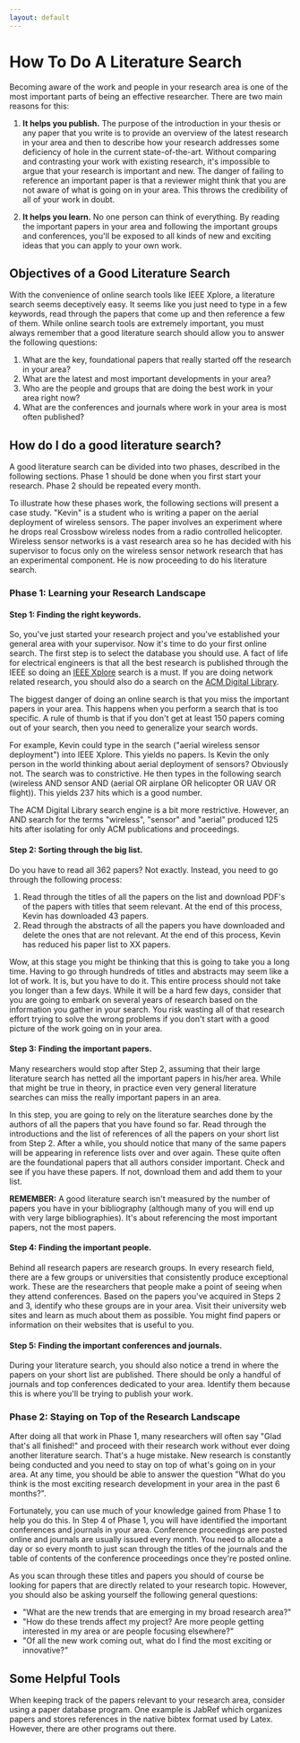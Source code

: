 ```yaml
---
layout: default
---
```


# How To Do A Literature Search

Becoming aware of the work and people in your research area is one of the most important parts of being an effective researcher.  There are two main reasons for this:

1. **It helps you publish.**  The purpose of the introduction in your thesis or any paper that you write is to provide an overview of the latest research in your area and then to describe how your research addresses some deficiency of hole in the current state-of-the-art.  Without comparing and contrasting your work with existing research, it's impossible to argue that your research is important and new.  The danger of failing to reference an important paper is that a reviewer might think that you are not aware of what is going on in your area.  This throws the credibility of all of your work in doubt.

1. **It helps you learn.** No one person can think of everything.  By reading the important papers in your area and following the important groups and conferences, you'll be exposed to all kinds of new and exciting ideas that you can apply to your own work.

## Objectives of a Good Literature Search
With the convenience of online search tools like IEEE Xplore, a literature search seems deceptively easy.   It seems like you just need to type in a few keywords, read through the papers that come up and then reference a few of them.  While online search tools are extremely important, you must always remember that a good literature search should allow you to answer the following questions:  

1. What are the key, foundational papers that really started off the research in your area? 
1. What are the latest and most important developments in your area?
1. Who are the people and groups that are doing the best work in your area right now?
1. What are the conferences and journals where work in your area is most often published?

## How do I do a good literature search?
A good literature search can be divided into two phases, described in the following sections.  Phase 1 should be done when you first start your research.  Phase 2 should be repeated every month.  

To illustrate how these phases work, the following sections will present a case study.  "Kevin" is a student who is writing a paper on the aerial deployment of wireless sensors.  The paper involves an experiment where he drops real Crossbow wireless nodes from a radio controlled helicopter.  Wireless sensor networks is a vast research area so he has decided with his supervisor to focus only on the wireless sensor network research that has an experimental component.  He is now proceeding to do his literature search.

### Phase 1: Learning your Research Landscape

#### Step 1: Finding the right keywords.

So, you've just started your research project and you've established your general area with your supervisor.  Now it's time to do your first online search.  The first step is to select the database you should use.  A fact of life for electrical engineers is that all the best research is published through the IEEE so doing an [IEEE Xplore](http://ieeexplore.ieee.org.ezproxy.lib.ucalgary.ca/search/cmdsearch.jsp) search is a must.  If you are doing network related research, you should also do a search on the [ACM Digital Library](http://portal.acm.org.ezproxy.lib.ucalgary.ca/dl.cfm).

The biggest danger of doing an online search is that you miss the important papers in your area.  This happens when you perform a search that is too specific.  A rule of thumb is that if you don't get at least 150 papers coming out of your search, then you need to generalize your search words.

For example, Kevin could type in the search ("aerial wireless sensor deployment") into IEEE Xplore.  This yields no papers.  Is Kevin the only person in the world thinking about aerial deployment of sensors?  Obviously not.  The search was to constrictive.  He then types in the following search (wireless AND sensor AND (aerial OR airplane OR helicopter OR UAV OR flight)).  This yields 237 hits which is a good number.

The ACM Digital Library search engine is a bit more restrictive.  However, an AND search for the terms "wireless", "sensor" and "aerial" produced 125 hits after isolating for only ACM publications and proceedings.

#### Step 2: Sorting through the big list.

Do you have to read all 362 papers?  Not exactly.  Instead, you need to go through the following process:

1. Read through the titles of all the papers on the list and download PDF's of the papers with titles that seem relevant.  At the end of this process, Kevin has downloaded 43 papers.
1. Read through the abstracts of all the papers you have downloaded and delete the ones that are not relevant.  At the end of this process, Kevin has reduced his paper list to XX papers.

Wow, at this stage you might be thinking that this is going to take you a long time.  Having to go through hundreds of titles and abstracts may seem like a lot of work.  It is, but you have to do it.  This entire process should not take you longer than a few days.  While it will be a hard few days, consider that you are going to embark on several years of research based on the information you gather in your search.  You risk wasting all of that research effort trying to solve the wrong problems if you don't start with a good picture of the work going on in your area.

#### Step 3: Finding the important papers.

Many researchers would stop after Step 2, assuming that their large literature search has netted all the important papers in his/her area.  While that might be true in theory, in practice even very general literature searches can miss the really important papers in an area.

In this step, you are going to rely on the literature searches done by the authors of all the papers that you have found so far.  Read through the introductions and the list of references of all the papers on your short list from Step 2.  After a while, you should notice that many of the same papers will be appearing in reference lists over and over again.  These quite often are the foundational papers that all authors consider important.  Check and see if you have these papers.  If not, download them and add them to your list.

**REMEMBER:**  A good literature search isn't measured by the number of papers you have in your bibliography (although many of you will end up with very large bibliographies).  It's about referencing the most important papers, not the most papers.


#### Step 4: Finding the important people.

Behind all research papers are research groups.  In every research field, there are a few groups or universities that consistently produce exceptional work.  These are the researchers that people make a point of seeing when they attend conferences.  Based on the papers you've acquired in Steps 2 and 3, identify who these groups are in your area.  Visit their university web sites and learn as much about them as possible.  You might find papers or information on their websites that is useful to you.

#### Step 5: Finding the important conferences and journals.

During your literature search, you should also notice a trend in where the papers on your short list are published.  There should be only a handful of journals and top conferences dedicated to your area.  Identify them because this is where you'll be trying to publish your work.

### Phase 2: Staying on Top of the Research Landscape

After doing all that work in Phase 1, many researchers will often say "Glad that's all finished!" and proceed with their research work without ever doing another literature search.  That's a huge mistake.  New research is constantly being conducted and you need to stay on top of what's going on in your area.  At any time, you should be able to answer the question "What do you think is the most exciting research development in your area in the past 6 months?".

Fortunately, you can use much of your knowledge gained from Phase 1 to help you do this.  In Step 4 of Phase 1, you will have identified the important conferences and journals in your area.  Conference proceedings are posted online and journals are usually issued every month.  You need to allocate a day or so every month to just scan through the titles of the journals and the table of contents of the conference proceedings once they're posted online.

As you scan through these titles and papers you should of course be looking for papers that are directly related to your research topic.  However, you should also be asking yourself the following general questions:
- "What are the new trends that are emerging in my broad research area?"
- "How do these trends affect my project?  Are more people getting interested in my area or are people focusing elsewhere?"
- "Of all the new work coming out, what do I find the most exciting or innovative?"

## Some Helpful Tools
When keeping track of the papers relevant to your research area, consider using a paper database program.  One example is JabRef which organizes papers and stores references in the native bibtex format used by Latex.  However, there are other programs out there.
